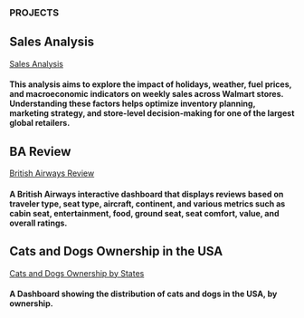 
### PROJECTS
## Sales Analysis
[Sales Analysis](https://medium.com/@sadiku.19xx/781ebb2b580e)
#### This analysis aims to explore the impact of holidays, weather, fuel prices, and macroeconomic indicators on weekly sales across Walmart stores. Understanding these factors helps optimize inventory planning, marketing strategy, and store-level decision-making for one of the largest global retailers.



## BA Review
[British Airways Review](https://public.tableau.com/views/BAinteractivereviewdashboard/BAReviewDashboard?:language=en-US&:sid=&:redirect=auth&:display_count=n&:origin=viz_share_link)
#### A British Airways interactive dashboard that displays reviews based on traveler type, seat type, aircraft, continent, and various metrics such as cabin seat, entertainment, food, ground seat, seat comfort, value, and overall ratings. 

## Cats and Dogs Ownership in the USA 
[Cats and Dogs Ownership by States](https://public.tableau.com/shared/DH2H2GT86?:display_count=n&:origin=viz_share_link)
#### A Dashboard showing the distribution of cats and dogs in the USA, by ownership. 
